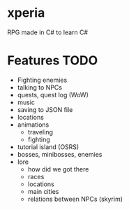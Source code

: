 # xperia
RPG made in C# to learn C#
# Features TODO
* Fighting enemies
* talking to NPCs
* quests, quest log (WoW)
* music
* saving to JSON file
* locations
* animations
  * traveling
  * fighting
* tutorial island (OSRS)
* bosses, minibosses, enemies
* lore
  * how did we got there
  * races
  * locations
  * main cities
  * relations between NPCs (skyrim)
